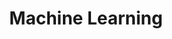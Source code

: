 ---
layout: list
title: Machine Learning
slug: machine-learning
menu: true
submenu: true
order: 3
description: >
  머신러닝/딥러닝 분야에 대한 내용을 다룹니다.
---
